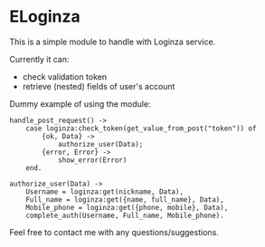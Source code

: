 # ELoginza

This is a simple module to handle with Loginza service.

Currently it can:
* check validation token
* retrieve (nested) fields of user's account

Dummy example of using the module:

    handle_post_request() ->
        case loginza:check_token(get_value_from_post("token")) of
            {ok, Data} ->
                authorize_user(Data);
            {error, Error} ->
                show_error(Error)
        end.

    authorize_user(Data) ->
        Username = loginza:get(nickname, Data),
        Full_name = loginza:get({name, full_name}, Data),
        Mobile_phone = loginza:get({phone, mobile}, Data),
        complete_auth(Username, Full_name, Mobile_phone).

Feel free to contact me with any questions/suggestions.